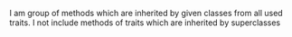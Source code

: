 I am group of methods which are inherited by given classes from all used traits. I not include methods of traits which are inherited by superclasses